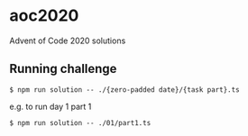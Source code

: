 # aoc2020

Advent of Code 2020 solutions

## Running challenge

```shell
$ npm run solution -- ./{zero-padded date}/{task part}.ts
```

e.g. to run day 1 part 1

```shell
$ npm run solution -- ./01/part1.ts
```